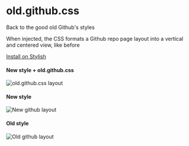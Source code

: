 # old.github.css
Back to the good old Github's styles

When injected, the CSS formats a Github repo page layout into a vertical and centered view, like before

[Install on Stylish](https://userstyles.org/styles/185907/old-github-layout)

#### New style + old.github.css
![old.github.css layout](https://i.ibb.co/vX70RX2/Capture-d-e-cran-2020-06-28-a-00-38-29.png)

#### New style
![New github layout](https://i.ibb.co/z8x0q5v/Capture-d-e-cran-2020-06-28-a-00-37-40.png)

#### Old style
![Old github layout](https://i.ibb.co/9sjtpZS/Capture-d-e-cran-2020-06-28-a-00-36-50.png)
